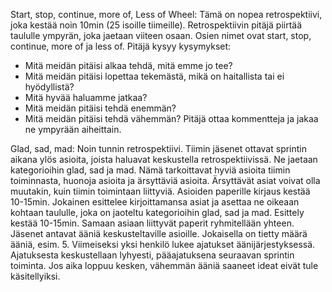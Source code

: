 Start, stop, continue, more of, Less of Wheel:
Tämä on nopea retrospektiivi, joka kestää noin 10min (25 isoille tiimeille). Retrospektiivin pitäjä piirtää taululle ympyrän, joka jaetaan viiteen osaan. Osien nimet ovat start, stop, continue, more of ja less of. Pitäjä kysyy kysymykset:
- Mitä meidän pitäisi alkaa tehdä, mitä emme jo tee?
- Mitä meidän pitäisi lopettaa tekemästä, mikä on haitallista tai ei hyödyllistä?
- Mitä hyvää haluamme jatkaa?
- Mitä meidän pitäisi tehdä enemmän?
- Mitä meidän pitäisi tehdä vähemmän?
Pitäjä ottaa kommentteja ja jakaa ne ympyrään aiheittain.

Glad, sad, mad:
Noin tunnin retrospektiivi. Tiimin jäsenet ottavat sprintin aikana ylös asioita, joista haluavat keskustella retrospektiivissä. Ne jaetaan kategorioihin glad, sad ja mad. Nämä tarkoittavat hyviä asioita tiimin toiminnasta, huonoja asioita ja ärsyttäviä asioita. Ärsyttävät asiat voivat olla muutakin, kuin tiimin toimintaan liittyviä. Asioiden paperille kirjaus kestää 10-15min.
Jokainen esittelee kirjoittamansa asiat ja asettaa ne oikeaan kohtaan taululle, joka on jaoteltu kategorioihin glad, sad ja mad. Esittely kestää 10-15min.
Samaan asiaan liittyvät paperit ryhmitellään yhteen.
Jäsenet antavat ääniä keskusteltaville asioille. Jokaisella on tietty määrä ääniä, esim. 5.
Viimeiseksi yksi henkilö lukee ajatukset äänijärjestyksessä. Ajatuksesta keskustellaan lyhyesti, pääajatuksena seuraavan sprintin toiminta. Jos aika loppuu kesken, vähemmän ääniä saaneet ideat eivät tule käsitellyiksi.
